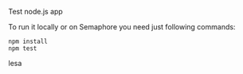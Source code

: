 Test node.js app


To run it locally or on Semaphore you need just following commands:

```console
npm install
npm test
```


lesa
